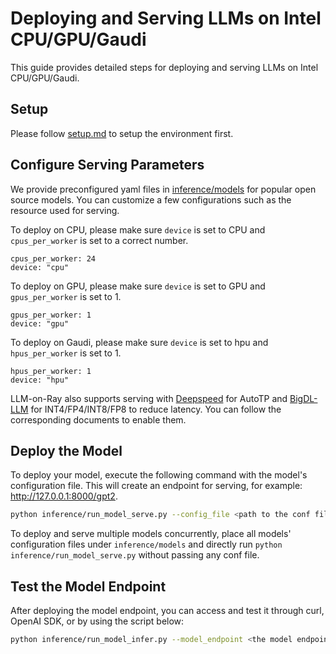 # Deploying and Serving LLMs on Intel CPU/GPU/Gaudi

This guide provides detailed steps for deploying and serving LLMs on Intel CPU/GPU/Gaudi.

## Setup
Please follow [setup.md](setup.md) to setup the environment first.


## Configure Serving Parameters
We provide preconfigured yaml files in [inference/models](../inference/models) for popular open source models. You can customize a few configurations such as the resource used for serving. 

To deploy on CPU, please make sure `device` is set to CPU and `cpus_per_worker` is set to a correct number.
```
cpus_per_worker: 24
device: "cpu"
```
To deploy on GPU, please make sure `device` is set to GPU and `gpus_per_worker` is set to 1.
```
gpus_per_worker: 1
device: "gpu"
```
To deploy on Gaudi, please make sure `device` is set to hpu and `hpus_per_worker` is set to 1.
```
hpus_per_worker: 1
device: "hpu"
```
LLM-on-Ray also supports serving with [Deepspeed](serve_deepspeed.md) for AutoTP and [BigDL-LLM](serve_bigdl.md) for INT4/FP4/INT8/FP8 to reduce latency. You can follow the corresponding documents to enable them.

## Deploy the Model
To deploy your model, execute the following command with the model's configuration file. This will create an endpoint for serving, for example: http://127.0.0.1:8000/gpt2.
```bash
python inference/run_model_serve.py --config_file <path to the conf file>
```
To deploy and serve multiple models concurrently, place all models' configuration files under `inference/models` and directly run `python inference/run_model_serve.py` without passing any conf file.

## Test the Model Endpoint
After deploying the model endpoint, you can access and test it through curl, OpenAI SDK, or by using the script below:
```bash
python inference/run_model_infer.py --model_endpoint <the model endpoint URL>
```

